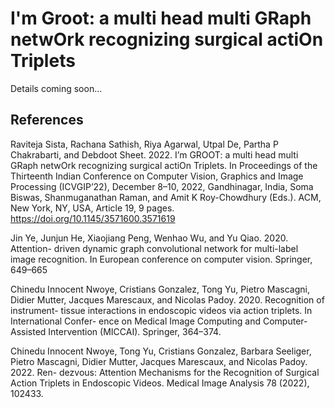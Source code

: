# I'm Groot: a multi head multi GRaph netwOrk recognizing surgical actiOn Triplets

Details coming soon...

## **References**

Raviteja Sista, Rachana Sathish, Riya Agarwal, Utpal De, Partha P Chakrabarti,
and Debdoot Sheet. 2022. I’m GROOT: a multi head multi GRaph netwOrk
recognizing surgical actiOn Triplets. In Proceedings of the Thirteenth Indian
Conference on Computer Vision, Graphics and Image Processing (ICVGIP’22),
December 8–10, 2022, Gandhinagar, India, Soma Biswas, Shanmuganathan
Raman, and Amit K Roy-Chowdhury (Eds.). ACM, New York, NY, USA,
Article 19, 9 pages. https://doi.org/10.1145/3571600.3571619

Jin Ye, Junjun He, Xiaojiang Peng, Wenhao Wu, and Yu Qiao. 2020. Attention-
driven dynamic graph convolutional network for multi-label image recognition.
In European conference on computer vision. Springer, 649–665

Chinedu Innocent Nwoye, Cristians Gonzalez, Tong Yu, Pietro Mascagni, Didier
Mutter, Jacques Marescaux, and Nicolas Padoy. 2020. Recognition of instrument-
tissue interactions in endoscopic videos via action triplets. In International Confer-
ence on Medical Image Computing and Computer-Assisted Intervention (MICCAI).
Springer, 364–374.


Chinedu Innocent Nwoye, Tong Yu, Cristians Gonzalez, Barbara Seeliger, Pietro
Mascagni, Didier Mutter, Jacques Marescaux, and Nicolas Padoy. 2022. Ren-
dezvous: Attention Mechanisms for the Recognition of Surgical Action Triplets
in Endoscopic Videos. Medical Image Analysis 78 (2022), 102433.
